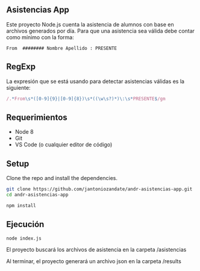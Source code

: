 ## Asistencias App

Este proyecto Node.js cuenta la asistencia de alumnos con base en archivos generados por día.
Para que una asistencia sea válida debe contar como mínimo con la forma:

```
From  ######## Nombre Apellido : PRESENTE
```

## RegExp

La expresión que se está usando para detectar asistencias válidas es la siguiente:
```javascript
/.*From\s*([0-9]{9}|[0-9]{8})\s*((\w\s?)*)\:\s*PRESENTE$/gm
```

## Requerimientos

* Node 8
* Git
* VS Code (o cualquier editor de código)

## Setup

Clone the repo and install the dependencies.

```bash
git clone https://github.com/jantoniozandate/andr-asistencias-app.git
cd andr-asistencias-app
```

```bash
npm install
```

## Ejecución

```bash
node index.js
```

El proyecto buscará los archivos de asistencia en la carpeta /asistencias

Al terminar, el proyecto generará un archivo json en la carpeta /results
